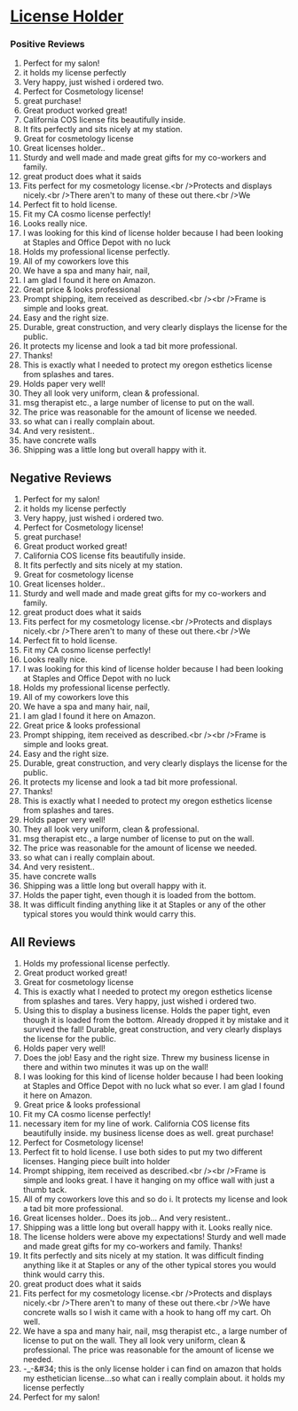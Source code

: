 # [License Holder](https://products.checkmycream.com/products/License-Holder.html)

### Positive Reviews

<ol>
      <li>Perfect for my salon!</li>
      <li>it holds my license perfectly</li>
      <li>Very happy, just wished i ordered two.</li>
      <li>Perfect for Cosmetology license!</li>
      <li>great purchase!</li>
      <li>Great product worked great!</li>
      <li>California COS license fits beautifully inside.</li>
      <li>It fits perfectly and sits nicely at my station.</li>
      <li>Great for cosmetology license</li>
      <li>Great licenses holder..</li>
      <li>Sturdy and well made and made great gifts for my co-workers and family.</li>
      <li>great product does what it saids</li>
      <li>Fits perfect for my cosmetology license.&lt;br /&gt;Protects and displays nicely.&lt;br /&gt;There aren&#x27;t to many of these out there.&lt;br /&gt;We</li>
      <li>Perfect fit to hold license.</li>
      <li>Fit my CA cosmo license perfectly!</li>
      <li>Looks really nice.</li>
      <li>I was looking for this kind of license holder because I had been looking at Staples and Office Depot with no luck</li>
      <li>Holds my professional license perfectly.</li>
      <li>All of my coworkers love this</li>
      <li>We have a spa and many hair, nail,</li>
      <li>I am glad I found it here on Amazon.</li>
      <li>Great price &amp; looks professional</li>
      <li>Prompt shipping, item received as described.&lt;br /&gt;&lt;br /&gt;Frame is simple and looks great.</li>
      <li>Easy and the right size.</li>
      <li>Durable, great construction, and very clearly displays the license for the public.</li>
      <li>It protects my license and look a tad bit more professional.</li>
      <li>Thanks!</li>
      <li>This is exactly what I needed to protect my oregon esthetics license from splashes and tares.</li>
      <li>Holds paper very well!</li>
      <li>They all look very uniform, clean &amp; professional.</li>
      <li>msg therapist etc., a large number of  license to put on the wall.</li>
      <li>The price was reasonable for the amount of license we needed.</li>
      <li>so what can i really complain about.</li>
      <li>And very resistent..</li>
      <li>have concrete walls</li>
      <li>Shipping was a little long but overall  happy with it.</li>
</ol>


<h2>Negative Reviews</h2>
<ol>
<li> Perfect for my salon!</li>
<li> it holds my license perfectly</li>
<li> Very happy, just wished i ordered two.</li>
<li> Perfect for Cosmetology license!</li>
<li> great purchase!</li>
<li> Great product worked great!</li>
<li> California COS license fits beautifully inside.</li>
<li> It fits perfectly and sits nicely at my station.</li>
<li> Great for cosmetology license</li>
<li> Great licenses holder..</li>
<li> Sturdy and well made and made great gifts for my co-workers and family.</li>
<li> great product does what it saids</li>
<li> Fits perfect for my cosmetology license.&lt;br /&gt;Protects and displays nicely.&lt;br /&gt;There aren&#x27;t to many of these out there.&lt;br /&gt;We</li>
<li> Perfect fit to hold license.</li>
<li> Fit my CA cosmo license perfectly!</li>
<li> Looks really nice.</li>
<li> I was looking for this kind of license holder because I had been looking at Staples and Office Depot with no luck</li>
<li> Holds my professional license perfectly.</li>
<li> All of my coworkers love this</li>
<li> We have a spa and many hair, nail,</li>
<li> I am glad I found it here on Amazon.</li>
<li> Great price &amp; looks professional</li>
<li> Prompt shipping, item received as described.&lt;br /&gt;&lt;br /&gt;Frame is simple and looks great.</li>
<li> Easy and the right size.</li>
<li> Durable, great construction, and very clearly displays the license for the public.</li>
<li> It protects my license and look a tad bit more professional.</li>
<li> Thanks!</li>
<li> This is exactly what I needed to protect my oregon esthetics license from splashes and tares.</li>
<li> Holds paper very well!</li>
<li> They all look very uniform, clean &amp; professional.</li>
<li> msg therapist etc., a large number of  license to put on the wall.</li>
<li> The price was reasonable for the amount of license we needed.</li>
<li> so what can i really complain about.</li>
<li> And very resistent..</li>
<li> have concrete walls</li>
<li> Shipping was a little long but overall  happy with it.</li>
<li> Holds the paper tight, even though it is loaded from the bottom.</li>
<li> It was difficult finding anything like it at Staples or any of the other typical stores you would think would carry this.</li>
</ol>

<h2>All Reviews</h2>

<ol>
    <li> Holds my professional license perfectly.</li>
    <li> Great product worked great!</li>
    <li> Great for cosmetology license</li>
    <li> This is exactly what I needed to protect my oregon esthetics license from splashes and tares. Very happy, just wished i ordered two.</li>
    <li> Using this to display a business license. Holds the paper tight, even though it is loaded from the bottom. Already dropped it by mistake and it survived the fall! Durable, great construction, and very clearly displays the license for the public.</li>
    <li> Holds paper very well!</li>
    <li> Does the job! Easy and the right size. Threw my business license in there and within two minutes it was up on the wall!</li>
    <li> I was looking for this kind of license holder because I had been looking at Staples and Office Depot with no luck what so ever. I am glad I found it here on Amazon.</li>
    <li> Great price &amp; looks professional</li>
    <li> Fit my CA cosmo license perfectly!</li>
    <li> necessary item for my line of work. California COS license fits beautifully inside. my business license does as well. great purchase!</li>
    <li> Perfect for Cosmetology license!</li>
    <li> Perfect fit to hold license. I use both sides to put my two different licenses. Hanging piece built into holder</li>
    <li> Prompt shipping, item received as described.&lt;br /&gt;&lt;br /&gt;Frame is simple and looks great. I have it hanging on my office wall with just a thumb tack.</li>
    <li> All of my coworkers love this and so do i. It protects my license and look a tad bit more professional.</li>
    <li> Great licenses holder.. Does its job... And very resistent..</li>
    <li> Shipping was a little long but overall  happy with it. Looks really nice.</li>
    <li> The license holders were above my expectations! Sturdy and well made and made great gifts for my co-workers and family. Thanks!</li>
    <li> It fits perfectly and sits nicely at my station. It was difficult finding anything like it at Staples or any of the other typical stores you would think would carry this.</li>
    <li> great product does what it saids</li>
    <li> Fits perfect for my cosmetology license.&lt;br /&gt;Protects and displays nicely.&lt;br /&gt;There aren&#x27;t to many of these out there.&lt;br /&gt;We have concrete walls so I wish it came with a hook to hang off my cart. Oh well.</li>
    <li> We have a spa and many hair, nail, msg therapist etc., a large number of  license to put on the wall. They all look very uniform, clean &amp; professional. The price was reasonable for the amount of license we needed.</li>
    <li> -_-&amp;#34; this is the only license holder i can find on amazon that holds my esthetician license...so what can i really complain about. it holds my license perfectly</li>
    <li> Perfect for my salon!</li>
</ol>




